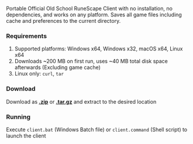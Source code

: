 Portable Official Old School RuneScape Client with no installation, no dependencies, and works on any platform.
Saves all game files including cache and preferences to the current directory.

### Requirements

1. Supported platforms: Windows x64, Windows x32, macOS x64, Linux x64
2. Downloads ~200 MB on first run, uses ~40 MB total disk space afterwards (Excluding game cache)
3. Linux only: `curl`, `tar`

### Download

Download as [**.zip**](https://github.com/RuneStar/official-client-portable/archive/master.zip) or [**.tar.gz**](https://github.com/RuneStar/official-client-portable/archive/master.tar.gz) and extract to the desired location

### Running

Execute `client.bat` (Windows Batch file) or `client.command` (Shell script) to launch the client
